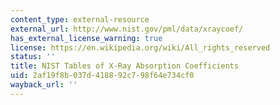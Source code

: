 ```yaml
---
content_type: external-resource
external_url: http://www.nist.gov/pml/data/xraycoef/
has_external_license_warning: true
license: https://en.wikipedia.org/wiki/All_rights_reserved
status: ''
title: NIST Tables of X-Ray Absorption Coefficients
uid: 2af19f8b-037d-4188-92c7-98f64e734cf0
wayback_url: ''
---
```

